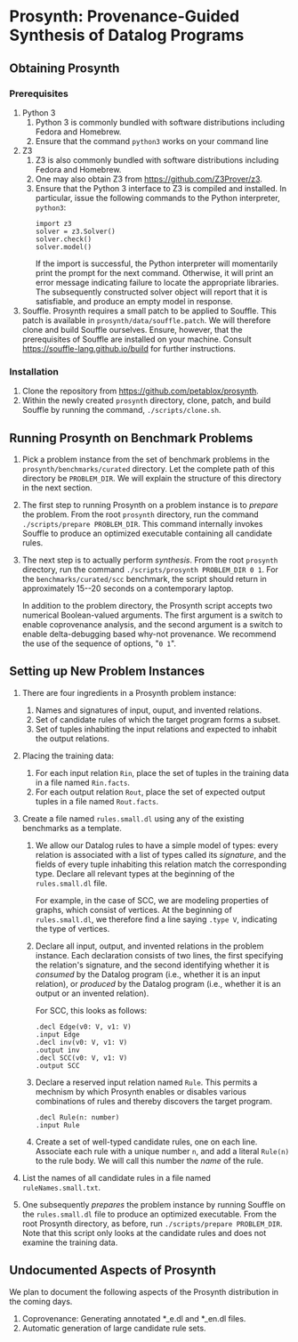 # Prosynth: Provenance-Guided Synthesis of Datalog Programs

## Obtaining Prosynth

### Prerequisites

1. Python 3
   1. Python 3 is commonly bundled with software distributions including Fedora and Homebrew.
   2. Ensure that the command `python3` works on your command line
2. Z3
   1. Z3 is also commonly bundled with software distributions including Fedora and Homebrew.
   2. One may also obtain Z3 from https://github.com/Z3Prover/z3.
   3. Ensure that the Python 3 interface to Z3 is compiled and installed. In particular, issue the following commands to
      the Python interpreter, `python3`:
      ```
      import z3
      solver = z3.Solver()
      solver.check()
      solver.model()
      ```
      If the import is successful, the Python interpreter will momentarily print the prompt for the next command.
      Otherwise, it will print an error message indicating failure to locate the appropriate libraries. The subsequently
      constructed solver object will report that it is satisfiable, and produce an empty model in response.
3. Souffle. Prosynth requires a small patch to be applied to Souffle. This patch is available in
   `prosynth/data/souffle.patch`. We will therefore clone and build Souffle ourselves. Ensure, however, that the
   prerequisites of Souffle are installed on your machine. Consult https://souffle-lang.github.io/build for further
   instructions.

### Installation

1. Clone the repository from https://github.com/petablox/prosynth.
2. Within the newly created `prosynth` directory, clone, patch, and build Souffle by running the command,
   `./scripts/clone.sh`.

## Running Prosynth on Benchmark Problems

1. Pick a problem instance from the set of benchmark problems in the `prosynth/benchmarks/curated` directory. Let the
   complete path of this directory be `PROBLEM_DIR`. We will explain the structure of this directory in the next
   section.
2. The first step to running Prosynth on a problem instance is to _prepare_ the problem. From the root `prosynth`
   directory, run the command `./scripts/prepare PROBLEM_DIR`. This command internally invokes Souffle to produce an
   optimized executable containing all candidate rules.
3. The next step is to actually perform _synthesis_. From the root `prosynth` directory, run the command
   `./scripts/prosynth PROBLEM_DIR 0 1`. For the `benchmarks/curated/scc` benchmark, the script should return in
   approximately 15--20 seconds on a contemporary laptop.

   In addition to the problem directory, the Prosynth script accepts two numerical Boolean-valued arguments. The first
   argument is a switch to enable coprovenance analysis, and the second argument is a switch to enable delta-debugging
   based why-not provenance. We recommend the use of the sequence of options, "`0 1`".

## Setting up New Problem Instances

1. There are four ingredients in a Prosynth problem instance:
   1. Names and signatures of input, ouput, and invented relations.
   2. Set of candidate rules of which the target program forms a subset.
   3. Set of tuples inhabiting the input relations and expected to inhabit the output relations.

2. Placing the training data:
   1. For each input relation `Rin`, place the set of tuples in the training data in a file named `Rin.facts`.
   2. For each output relation `Rout`, place the set of expected output tuples in a file named `Rout.facts`.

3. Create a file named `rules.small.dl` using any of the existing benchmarks as a template.

   1. We allow our Datalog rules to have a simple model of types: every relation is associated with a list of types
      called its _signature_, and the fields of every tuple inhabiting this relation match the corresponding type.
      Declare all relevant types at the beginning of the `rules.small.dl` file.

      For example, in the case of SCC, we are modeling properties of graphs, which consist of vertices. At the beginning
      of `rules.small.dl`, we therefore find a line saying `.type V`, indicating the type of vertices.

   2. Declare all input, output, and invented relations in the problem instance. Each declaration consists of two lines,
      the first specifying the relation's signature, and the second identifying whether it is _consumed_ by the Datalog
      program (i.e., whether it is an input relation), or _produced_ by the Datalog program (i.e., whether it is an
      output or an invented relation).

      For SCC, this looks as follows:
      ```
      .decl Edge(v0: V, v1: V)
      .input Edge
      .decl inv(v0: V, v1: V)
      .output inv
      .decl SCC(v0: V, v1: V)
      .output SCC
      ```

   3. Declare a reserved input relation named `Rule`. This permits a mechnism by which Prosynth enables or disables
      various combinations of rules and thereby discovers the target program.
      ```
      .decl Rule(n: number)
      .input Rule
      ```

   4. Create a set of well-typed candidate rules, one on each line. Associate each rule with a unique number `n`, and
      add a literal `Rule(n)` to the rule body. We will call this number the _name_ of the rule.

4. List the names of all candidate rules in a file named `ruleNames.small.txt`.

5. One subsequently _prepares_ the problem instance by running Souffle on the `rules.small.dl` file to produce an
   optimized executable. From the root Prosynth directory, as before, run `./scripts/prepare PROBLEM_DIR`. Note that
   this script only looks at the candidate rules and does not examine the training data.

## Undocumented Aspects of Prosynth

We plan to document the following aspects of the Prosynth distribution in the coming days.

1. Coprovenance: Generating annotated *_e.dl and *_en.dl files.
2. Automatic generation of large candidate rule sets.
